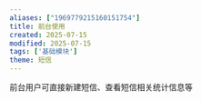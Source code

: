 ```yaml
---
aliases: ["1969779215160151754"]
title: 前台使用
created: 2025-07-15
modified: 2025-07-15
tags: ['基础模块']
theme: 短信
---
```


前台用户可直接新建短信、查看短信相关统计信息等